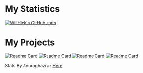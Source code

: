 # My Statistics 

[![WillHick's GitHub stats](https://github-readme-stats.vercel.app/api?username=WillHick&theme=github_dark&show_icons=true&hide_border=false)](https://github.com/WillHick)
# My Projects

[![Readme Card](https://github-readme-stats.vercel.app/api/pin/?username=WillHick&theme=github_dark&show_icons=true&hide_border=false&repo=SysWatch)](https://github.com/WillHick/SysWatch) [![Readme Card](https://github-readme-stats.vercel.app/api/pin/?username=WillHick&theme=github_dark&show_icons&hide_border=false&repo=SimplBattery)](https://github.com/WillHick/SimplBattery)
[![Readme Card](https://github-readme-stats.vercel.app/api/pin/?username=WillHick&theme=github_dark&show_icons=true&hide_border=false&repo=SysWatch-LiveFeed)](https://github.com/WillHick/SysWatch-LiveFeed) [![Readme Card](https://github-readme-stats.vercel.app/api/pin/?username=WillHick&theme=github_dark&show_icons=true&hide_border=false&repo=iCopied)](https://github.com/WillHick/iCopied)

<p align="left">Stats By Anuraghazra : <a href=https://github.com/anuraghazra/github-readme-stats>Here</a>
